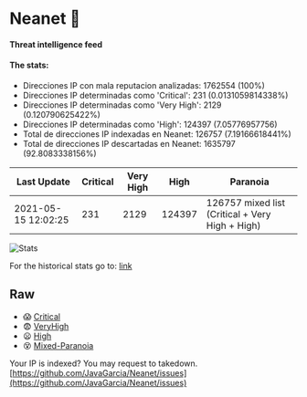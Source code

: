 # Neanet :hocho:
#### Threat intelligence feed
#### The stats:

- Direcciones IP con mala reputacion analizadas: 1762554 (100%)
- Direcciones IP determinadas como 'Critical':  231 (0.0131059814338%)
- Direcciones IP determinadas como 'Very High':  2129 (0.120790625422%)
- Direcciones IP determinadas como 'High':  124397 (7.05776957756)
- Total de direcciones IP indexadas en Neanet:  126757 (7.19166618441%)
- Total de direcciones IP descartadas en Neanet:  1635797 (92.8083338156%)

| Last Update | Critical | Very High | High | Paranoia |
| --- | --- | --- | --- | --- |
| 2021-05-15 12:02:25 | 231 | 2129 | 124397 | 126757 mixed list (Critical + Very High + High)|

![Stats](https://docs.google.com/spreadsheets/d/e/2PACX-1vSnaNMIXVabIpDJjufMlzH7poXnshF3mgd8Is1g9ytUEzVsP5my4Trn8f-xkoLLQ38xpL3HtmUexLo6/pubchart?oid=501124687&format=image)

For the historical stats go to: [link](/stats.csv)
## Raw
- :scream: [Critical](https://raw.githubusercontent.com/JavaGarcia/Neanet/master/blacklists/neanet_critical.txt)
- :fearful: [VeryHigh](https://raw.githubusercontent.com/JavaGarcia/Neanet/master/blacklists/neanet_veryHigh.txtt)
- :frowning: [High](https://raw.githubusercontent.com/JavaGarcia/Neanet/master/blacklists/neanet_high.txt)
- :dizzy_face: [Mixed-Paranoia](https://raw.githubusercontent.com/JavaGarcia/Neanet/master/blacklists/neanet_all.txt)


Your IP is indexed? You may request to takedown. [https://github.com/JavaGarcia/Neanet/issues](https://github.com/JavaGarcia/Neanet/issues)













































































































































































































































































































































































































































































































































































































































































































































































































































































































































































































































































































































































































































































































































































































































































































































































































































































































































































































































































































































































































































































































































































































































































































































































































































































































































































































































































































































































































































































































































































































































































































































































































































































































































































































































































































































































































































































































































































































































































































































































































































































































































































































































































































































































































































































































































































































































































































































































































































































































































































































































































































































































































































































































































































































































































































































































































































































































































































































































































































































































































































































































































































































































































































































































































































































































































































